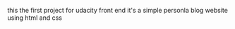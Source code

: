 this the first project for udacity front end 
it's a simple personla blog website using html and css  
